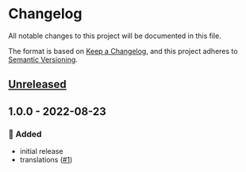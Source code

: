 # Changelog
All notable changes to this project will be documented in this file.

The format is based on [Keep a Changelog](https://keepachangelog.com/en/1.0.0/),
and this project adheres to [Semantic Versioning](https://semver.org/spec/v2.0.0.html).

<a name="unreleased"></a>
## [Unreleased]


<a name="1.0.0"></a>
## 1.0.0 - 2022-08-23
### 🍰 Added
- initial release
- translations ([#1](https://github.com/syntro-opensource/silverstripe-elemental-video/issues/1))


[Unreleased]: https://github.com/syntro-opensource/silverstripe-elemental-video/compare/1.0.0...HEAD
